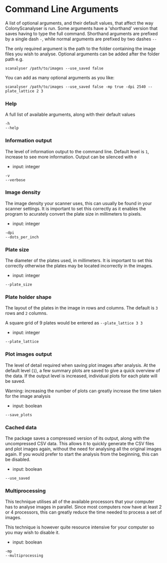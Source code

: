 # Command Line Arguments
A list of optional arguments, and their default values, that affect the way ColonyScanalyser is run. Some arguments have a 'shorthand' version that saves having to type the full command. Shorthand arguments are prefixed by a single dash `-`, while normal arguments are prefixed by two dashes `--`

The only required argument is the path to the folder containing the image files you wish to analyse. Optional arguments can be added after the folder path e.g.
```
scanalyser /path/to/images --use_saved false
```
You can add as many optional arguments as you like:
```
scanalyser /path/to/images --use_saved false -mp true -dpi 2540 --plate_lattice 2 3
```
### Help
A full list of available arguments, along with their default values
```
-h
--help
```
### Information output
The level of information output to the command line. Default level is `1`, increase to see more information. Output can be silenced with `0`

- input: integer
```
-v
--verbose
```
### Image density
The image density your scanner uses, this can usually be found in your scanner settings. It is important to set this correctly as it enables the program to acurately convert the plate size in millimeters to pixels.

- input: integer
```
-dpi
--dots_per_inch
```
### Plate size
The diameter of the plates used, in millimeters. It is important to set this correctly otherwise the plates may be located incorrectly in the images.

- input: integer
```
--plate_size
```
### Plate holder shape
The layout of the plates in the image in rows and columns. The default is `3` rows and `2` columns.

A square grid of 9 plates would be entered as `--plate_lattice 3 3`

- input: integer
```
--plate_lattice
```
### Plot images output
The level of detail required when saving plot images after analysis. At the default level (`1`), a few summary plots are saved to give a quick overview of the data. If the output level is increased, individual plots for each plate will be saved.

Warning: increasing the number of plots can greatly increase the time taken for the image analysis

- input: boolean
```
--save_plots
```
### Cached data
The package saves a compressed version of its output, along with the uncompressed CSV data. This allows it to quickly generate the CSV files and plot images again, without the need for analysing all the original images again. If you would prefer to start the analysis from the beginning, this can be disabled.

- input: boolean
```
--use_saved
```
### Multiprocessing
This technique utilises all of the available processors that your computer has to analyse images in parallel. Since most computers now have at least 2 or 4 processors, this can greatly reduce the time needed to process a set of images.

This technique is however quite resource intensive for your computer so you may wish to disable it.

- input: boolean
```
-mp
--multiprocessing
```


